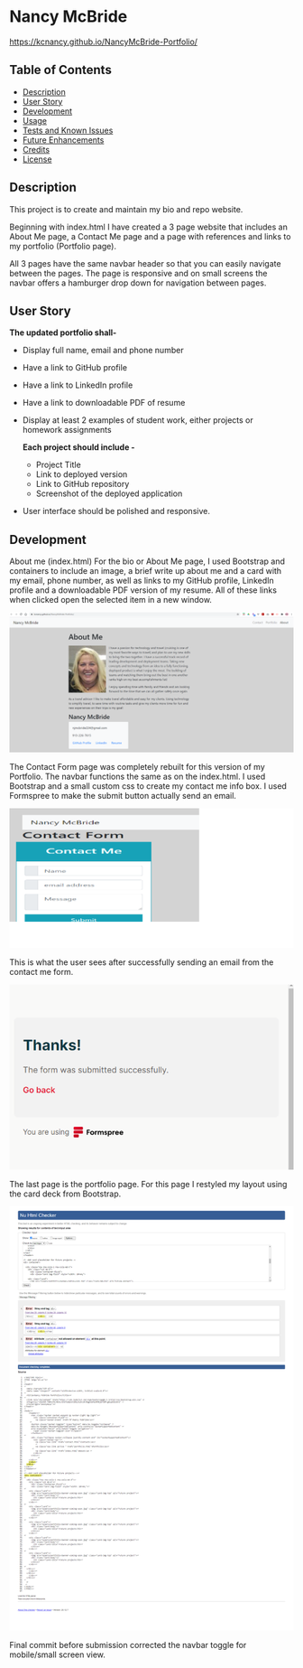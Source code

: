 # Nancy McBride 

https://kcnancy.github.io/NancyMcBride-Portfolio/

## Table of Contents
* [Description](#description)
* [User Story](#userstory)
* [Development](#development)
* [Usage](#usage)
* [Tests and Known Issues](#tests-and-known-issues)
* [Future Enhancements](#future-enhancements)
* [Credits](#credits)
* [License](#license)

## Description
This project is to create and maintain my bio and repo website. 

Beginning with index.html I have created a 3 page website that includes an About Me page,
a Contact Me page and a page with references and links to my portfolio (Portfolio page).

All 3 pages have the same navbar header so that you can easily navigate between the pages. The page is responsive and on small screens the navbar offers a hamburger drop down for navigation between pages. 

## User Story
**The updated portfolio shall-**
* Display full name, email and phone number
* Have a link to GitHub profile
* Have a link to LinkedIn profile
* Have a link to downloadable PDF of resume
* Display at least 2 examples of student work, either projects or homework assignments

    **Each project should include -**
    * Project Title
    * Link to deployed version
    * Link to GitHub repository
    * Screenshot of the deployed application
* User interface should be polished and responsive.

## Development
About me (index.html)
For the bio or About Me page, I used Bootstrap and containers to include an image, a brief write up about me and a card with my email, phone number, as well as links to my GitHub profile, LinkedIn profile and a downloadable PDF version of my resume. All of these links when clicked open the selected item in a new window. 

![aboutme.png](Assets/images/aboutme.png)


The Contact Form page was completely rebuilt for this version of my Portfolio. 
The navbar functions the same as on the index.html. I used Bootstrap and a small custom css to create my contact me info box. I used Formspree to make the submit button actually send an email.
 
![Contact Me](Assets/images/contactme.png)

This is what the user sees after successfully sending an email from the contact me form.

![Thanks!](Assets/images/thanks.png)

The last page is the portfolio page. For this page I restyled my layout using the card deck from Bootstrap.



![Nancy McBride Portfolio](Assets/portfolio.png)


Final commit before submission corrected the navbar toggle for mobile/small screen view.
